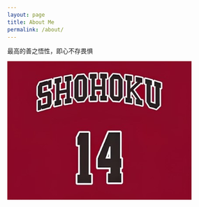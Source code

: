 ```yaml
---
layout: page
title: About Me
permalink: /about/
---
```


最高的善之悟性，即心不存畏惧

![You SHAN pic](333.jpeg)

